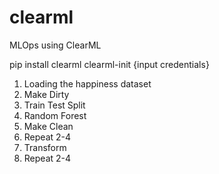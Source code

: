 # clearml

MLOps using ClearML

pip install clearml
clearml-init
{input credentials}

1. Loading the happiness dataset
2. Make Dirty
3. Train Test Split
4. Random Forest
5. Make Clean
6. Repeat 2-4
7. Transform
8. Repeat 2-4
